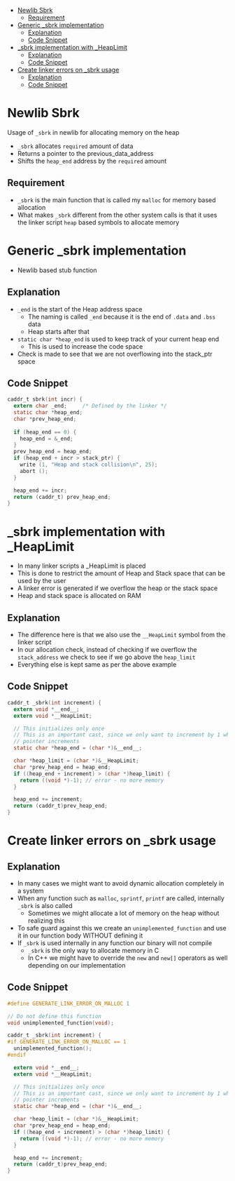 - [Newlib Sbrk](#newlib-sbrk)
  - [Requirement](#requirement)
- [Generic _sbrk implementation](#generic-_sbrk-implementation)
  - [Explanation](#explanation)
  - [Code Snippet](#code-snippet)
- [_sbrk implementation with _HeapLimit](#_sbrk-implementation-with-_heaplimit)
  - [Explanation](#explanation-1)
  - [Code Snippet](#code-snippet-1)
- [Create linker errors on _sbrk usage](#create-linker-errors-on-_sbrk-usage)
  - [Explanation](#explanation-2)
  - [Code Snippet](#code-snippet-2)

# Newlib Sbrk

Usage of `_sbrk` in newlib for allocating memory on the heap

- `_sbrk` allocates `required` amount of data
- Returns a pointer to the previous_data_address
- Shifts the `heap_end` address by the `required` amount

## Requirement

- `_sbrk` is the main function that is called my `malloc` for memory based allocation
- What makes `_sbrk` different from the other system calls is that it uses the linker script `heap` based symbols to allocate memory

# Generic _sbrk implementation

- Newlib based stub function

## Explanation

- `_end` is the start of the Heap address space
  - The naming is called `_end` because it is the end of `.data` and `.bss` data
  - Heap starts after that
- `static char *heap_end` is used to keep track of your current heap end
  - This is used to increase the code space
- Check is made to see that we are not overflowing into the stack_ptr space

## Code Snippet

```c
caddr_t sbrk(int incr) {
  extern char _end;		/* Defined by the linker */
  static char *heap_end;
  char *prev_heap_end;
 
  if (heap_end == 0) {
    heap_end = &_end;
  }
  prev_heap_end = heap_end;
  if (heap_end + incr > stack_ptr) {
    write (1, "Heap and stack collision\n", 25);
    abort ();
  }

  heap_end += incr;
  return (caddr_t) prev_heap_end;
}
```



# _sbrk implementation with _HeapLimit

- In many linker scripts a _HeapLimit is placed
- This is done to restrict the amount of Heap and Stack space that can be used by the user
- A linker error is generated if we overflow the heap or the stack space
- Heap and stack space is allocated on RAM

## Explanation

- The difference here is that we also use the `__HeapLimit` symbol from the linker script
- In our allocation check, instead of checking if we overflow the `stack_address` we check to see if we go above the `heap_limit`
- Everything else is kept same as per the above example

## Code Snippet

```c
caddr_t _sbrk(int increment) {
  extern void *__end__;
  extern void *__HeapLimit;

  // This initializes only once
  // This is an important cast, since we only want to increment by 1 when
  // pointer increments
  static char *heap_end = (char *)&__end__;

  char *heap_limit = (char *)&__HeapLimit;
  char *prev_heap_end = heap_end;
  if ((heap_end + increment) > (char *)heap_limit) {
    return ((void *)-1); // error - no more memory
  }

  heap_end += increment;
  return (caddr_t)prev_heap_end;
}
```

# Create linker errors on _sbrk usage

## Explanation

- In many cases we might want to avoid dynamic allocation completely in a system
- When any function such as `malloc`, `sprintf`, `printf` are called, internally `_sbrk` is also called
  - Sometimes we might allocate a lot of memory on the heap without realizing this
- To safe guard against this we create an `unimplemented_function` and use it in our function body WITHOUT defining it
- If `_sbrk` is used internally in any function our binary will not compile
  - `_sbrk` is the only way to allocate memory in C
  - In C++ we might have to override the `new` and `new[]` operators as well depending on our implementation

## Code Snippet

```c
#define GENERATE_LINK_ERROR_ON_MALLOC 1

// Do not define this function
void unimplemented_function(void);

caddr_t _sbrk(int increment) {
#if GENERATE_LINK_ERROR_ON_MALLOC == 1
  unimplemented_function();
#endif

  extern void *__end__;
  extern void *__HeapLimit;

  // This initializes only once
  // This is an important cast, since we only want to increment by 1 when
  // pointer increments
  static char *heap_end = (char *)&__end__;

  char *heap_limit = (char *)&__HeapLimit;
  char *prev_heap_end = heap_end;
  if ((heap_end + increment) > (char *)heap_limit) {
    return ((void *)-1); // error - no more memory
  }

  heap_end += increment;
  return (caddr_t)prev_heap_end;
}
```
